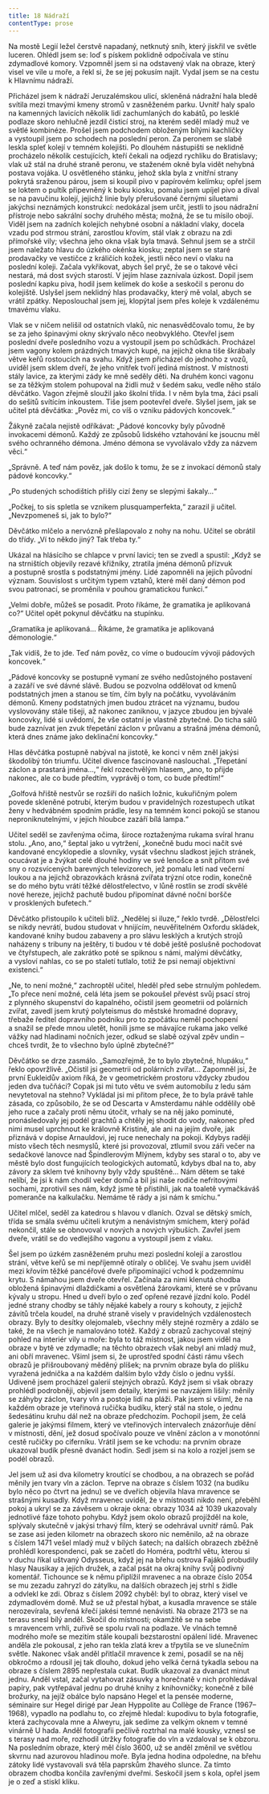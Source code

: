 ```yaml
---
title: 18 Nádraží
contentType: prose
---
```


Na mostě Legií ležel čerstvě napadaný, netknutý sníh, který jiskřil ve světle luceren. Ohlédl jsem se: loď s pískem poklidně odpočívala ve stínu zdymadlové komory. Vzpomněl jsem si na odstavený vlak na obraze, který visel ve vile u moře, a řekl si, že se jej pokusím najít. Vydal jsem se na cestu k Hlavnímu nádraží.

Přicházel jsem k nádraží Jeruzalémskou ulicí, skleněná nádražní hala bledě svítila mezi tmavými kmeny stromů v zasněženém parku. Uvnitř haly spalo na kamenných lavicích několik lidí zachumlaných do kabátů, po lesklé podlaze skoro nehlučně jezdil čisticí stroj, na kterém seděl mladý muž ve světlé kombinéze. Prošel jsem podchodem obloženým bílými kachlíčky a vystoupil jsem po schodech na poslední peron. Za peronem se slabě leskla spleť kolejí v temném kolejišti. Po dlouhém nástupišti se neklidně procházelo několik cestujících, kteří čekali na odjezd rychlíku do Bratislavy; vlak už stál na druhé straně peronu, ve staženém okně byla vidět nehybná postava vojáka. U osvětleného stánku, jehož skla byla z vnitřní strany pokrytá sraženou párou, jsem si koupil pivo v papírovém kelímku; opřel jsem se loktem o pultík připevněný k boku kiosku, pomalu jsem upíjel pivo a díval se na pavučinu kolejí, jejichž linie byly přerušované černými siluetami jakýchsi neznámých konstrukcí: nedokázal jsem určit, jestli to jsou nádražní přístroje nebo sakrální sochy druhého města; možná, že se tu mísilo obojí. Viděl jsem na zadních kolejích nehybné osobní a nákladní vlaky, docela vzadu pod strmou strání, zarostlou křovím, stál vlak z obrazu na zdi přímořské vily; všechna jeho okna však byla tmavá. Sehnul jsem se a strčil jsem naležato hlavu do úzkého okénka kiosku; zeptal jsem se staré prodavačky ve vestičce z králičích kožek, jestli něco neví o vlaku na poslední koleji. Začala vykřikovat, abych šel pryč, že se o takové věci nestará, má dost svých starostí. V jejím hlase zaznívala úzkost. Dopil jsem poslední kapku piva, hodil jsem kelímek do koše a seskočil s peronu do kolejiště. Uslyšel jsem neklidný hlas prodavačky, který mě volal, abych se vrátil zpátky. Neposlouchal jsem jej, klopýtal jsem přes koleje k vzdálenému tmavému vlaku.

Vlak se v ničem nelišil od ostatních vlaků, nic nenasvědčovalo tomu, že by se za jeho špinavými okny skrývalo něco neobvyklého. Otevřel jsem poslední dveře posledního vozu a vystoupil jsem po schůdkách. Procházel jsem vagony kolem prázdných tmavých kupé, na jejichž okna tiše škrábaly větve keřů rostoucích na svahu. Když jsem přicházel do jednoho z vozů, uviděl jsem sklem dveří, že jeho vnitřek tvoří jediná místnost. V místnosti stály lavice, za kterými zády ke mně seděly děti. Na druhém konci vagonu se za těžkým stolem pohupoval na židli muž v šedém saku, vedle něho stálo děvčátko. Vagon zřejmě sloužil jako školní třída. I v něm byla tma, žáci psali do sešitů svítícím inkoustem. Tiše jsem pootevřel dveře. Slyšel jsem, jak se učitel ptá děvčátka: „Pověz mi, co víš o vzniku pádových koncovek.“

Žákyně začala nejistě odříkávat: „Pádové koncovky byly původně invokacemi démonů. Každý ze způsobů lidského vztahování ke jsoucnu měl svého ochranného démona. Jméno démona se vyvolávalo vždy za názvem věci.“

„Správně. A teď nám pověz, jak došlo k tomu, že se z invokací démonů staly pádové koncovky.“

„Po studených schodištích přišly cizí ženy se slepými šakaly…“

„Počkej, to sis spletla se vznikem plusquamperfekta,“ zarazil ji učitel. „Nevzpomeneš si, jak to bylo?“

Děvčátko mlčelo a nervózně přešlapovalo z nohy na nohu. Učitel se obrátil do třídy. „Ví to někdo jiný? Tak třeba ty.“

Ukázal na hlásícího se chlapce v první lavici; ten se zvedl a spustil: „Když se na strništích objevily rezavé křižníky, ztratila jména démonů přízvuk a postupně srostla s podstatnými jmény. Lidé zapomněli na jejich původní význam. Souvislost s určitým typem vztahů, které měl daný démon pod svou patronací, se proměnila v pouhou gramatickou funkci.“

„Velmi dobře, můžeš se posadit. Proto říkáme, že gramatika je aplikovaná co?“ Učitel opět pokynul děvčátku na stupínku.

„Gramatika je aplikovaná… Říkáme, že gramatika je aplikovaná démonologie.“

„Tak vidíš, že to jde. Teď nám pověz, co víme o budoucím vývoji pádových koncovek.“

„Pádové koncovky se postupně vymaní ze svého nedůstojného postavení a zazáří ve své dávné slávě. Budou se pozvolna oddělovat od kmenů podstatných jmen a stanou se tím, čím byly na počátku, vyvoláváním démonů. Kmeny podstatných jmen budou ztrácet na významu, budou vyslovovány stále tišeji, až nakonec zaniknou, v jazyce zbudou jen bývalé koncovky, lidé si uvědomí, že vše ostatní je vlastně zbytečné. Do ticha sálů bude zaznívat jen zvuk třepetání záclon v průvanu a strašná jména démonů, která dnes známe jako deklinační koncovky.“

Hlas děvčátka postupně nabýval na jistotě, ke konci v něm zněl jakýsi škodolibý tón triumfu. Učitel dívence fascinovaně naslouchal. „Třepetání záclon a prastará jména…,“ řekl rozechvělým hlasem, „ano, to přijde nakonec, ale co bude předtím, vyprávěj o tom, co bude předtím!“

„Golfová hřiště nestvůr se rozšíří do našich ložnic, kukuřičným polem povede skleněné potrubí, kterým budou v pravidelných rozestupech utíkat ženy v hedvábném spodním prádle, lesy na temném konci pokojů se stanou neproniknutelnými, v jejich hloubce zazáří bílá lampa.“

Učitel seděl se zavřenýma očima, široce roztaženýma rukama svíral hranu stolu. „Ano, ano,“ šeptal jako u vytržení, „konečně budu moci načít své kandované encyklopedie a slovníky, vysát všechnu sladkost jejich stránek, ocucávat je a žvýkat celé dlouhé hodiny ve své lenošce a snít přitom své sny o rozsvícených barevných televizorech, jež pomalu letí nad večerní loukou a na jejichž obrazovkách krásná zvířata trýzní otce rodin, konečně se do mého bytu vrátí těžké dělostřelectvo, v lůně rostlin se zrodí skvělé nové hereze, jejichž pachutě budou připomínat dávné noční boršče v prosklených bufetech.“

Děvčátko přistoupilo k učiteli blíž. „Nedělej si iluze,“ řeklo tvrdě. „Dělostřelci se nikdy nevrátí, budou studovat v hnijícím, neuvěřitelném Oxfordu skládek, kandované knihy budou zabaveny a pro slávu lesklých a krutých strojů naházeny s tribuny na ještěry, ti budou v té době ještě poslušně pochodovat ve čtyřstupech, ale zakrátko poté se spiknou s námi, malými děvčátky, a vysloví nahlas, co se po staletí tutlalo, totiž že psi nemají objektivní existenci.“

„Ne, to není možné,“ zachroptěl učitel, hleděl před sebe strnulým pohledem. „To přece není možné, celá léta jsem se pokoušel převést svůj psací stroj z plynného skupenství do kapalného, očistil jsem geometrii od polárních zvířat, zavedl jsem krutý polyteismus do městské hromadné dopravy, třebaže ředitel dopravního podniku pro to zpočátku neměl pochopení a snažil se přede mnou uletět, honili jsme se mávajíce rukama jako velké vážky nad hladinami nočních jezer, odkud se slabě ozýval zpěv undin – chceš tvrdit, že to všechno bylo úplně zbytečné?“

Děvčátko se drze zasmálo. „Samozřejmě, že to bylo zbytečné, hlupáku,“ řeklo opovržlivě. „Očistil jsi geometrii od polárních zvířat… Zapomněl jsi, že první Eukleidův axiom říká, že v geometrickém prostoru vždycky zbudou jeden dva tučňáci? Copak jsi mi tuto větu ve svém automobilu z ledu sám nevytetoval na stehno? Vykládal jsi mi přitom přece, že to byla právě tahle zásada, co způsobilo, že se od Descarta v Amsterdamu náhle oddělily obě jeho ruce a začaly proti němu útočit, vrhaly se na něj jako pominuté, pronásledovaly jej podél grachtů a chtěly jej shodit do vody, nakonec před nimi musel uprchnout ke královně Kristině, ale ani na jejím dvoře, jak přiznává v dopise Arnauldovi, jej ruce nenechaly na pokoji. Kdybys raději místo všech těch nesmyslů, které jsi provozoval, ztlumil svou záři večer na sedačkové lanovce nad Špindlerovým Mlýnem, kdyby ses staral o to, aby ve městě bylo dost fungujících teologických automatů, kdybys dbal na to, aby závory za sklem tvé knihovny byly vždy spuštěné… Nám dětem se také nelíbí, že jsi k nám chodil večer domů a bil jsi naše rodiče nefritovými sochami, zprotivil ses nám, když jsme tě přistihli, jak na toaletě vymačkáváš pomeranče na kalkulačku. Nemáme tě rády a jsi nám k smíchu.“

Učitel mlčel, seděl za katedrou s hlavou v dlaních. Ozval se dětský smích, třída se smála svému učiteli krutým a nenávistným smíchem, který pořád nekončil, stále se obnovoval v nových a nových výbuších. Zavřel jsem dveře, vrátil se do vedlejšího vagonu a vystoupil jsem z vlaku.

Šel jsem po úzkém zasněženém pruhu mezi poslední kolejí a zarostlou strání, větve keřů se mi nepříjemně otíraly o obličej. Ve svahu jsem uviděl mezi křovím těžké pancéřové dveře připomínající vchod k podzemnímu krytu. S námahou jsem dveře otevřel. Začínala za nimi klenutá chodba obložená špinavými dlaždičkami a osvětlená žárovkami, které se v průvanu kývaly u stropu. Hned u dveří bylo o zeď opřené rezavé jízdní kolo. Podél jedné strany chodby se táhly nějaké kabely a roury s kohouty, z jejichž závitů trčela koudel, na druhé straně visely v pravidelných vzdálenostech obrazy. Byly to desítky olejomaleb, všechny měly stejné rozměry a zdálo se také, že na všech je namalováno totéž. Každý z obrazů zachycoval stejný pohled na interiér vily u moře: byla to táž místnost, jakou jsem viděl na obraze v bytě ve zdymadle; na těchto obrazech však nebyl ani mladý muž, ani obří mravenec. Všiml jsem si, že uprostřed spodní části rámu všech obrazů je přišroubovaný měděný plíšek; na prvním obraze byla do plíšku vyražená jednička a na každém dalším bylo vždy číslo o jednu vyšší. Udiveně jsem procházel galerií stejných obrazů. Když jsem si však obrazy prohlédl podrobněji, objevil jsem detaily, kterými se navzájem lišily: měnily se záhyby záclon, tvary vln a postoje lidí na pláži. Pak jsem si všiml, že na každém obraze je vteřinová ručička budíku, který stál na stole, o jednu šedesátinu kruhu dál než na obraze předchozím. Pochopil jsem, že celá galerie je jakýmsi filmem, který ve vteřinových intervalech znázorňuje dění v místnosti, dění, jež dosud spočívalo pouze ve vlnění záclon a v monotónní cestě ručičky po ciferníku. Vrátil jsem se ke vchodu: na prvním obraze ukazoval budík přesně dvanáct hodin. Sedl jsem si na kolo a rozjel jsem se podél obrazů.

Jel jsem už asi dva kilometry kroutící se chodbou, a na obrazech se pořád měnily jen tvary vln a záclon. Teprve na obraze s číslem 1032 (na budíku bylo něco po čtvrt na jednu) se ve dveřích objevila hlava mravence se strašnými kusadly. Když mravenec uviděl, že v místnosti nikdo není, přeběhl pokoj a ukryl se za závěsem u okraje okna: obrazy 1034 až 1039 ukazovaly jednotlivé fáze tohoto pohybu. Když jsem okolo obrazů projížděl na kole, splývaly skutečně v jakýsi trhavý film, který se odehrával uvnitř rámů. Pak se zase asi jeden kilometr na obrazech skoro nic neměnilo, až na obraze s číslem 1471 vešel mladý muž v bílých šatech; na dalších obrazech zběžně prohlédl korespondenci, pak se začetl do Homéra, podtrhl větu, kterou si v duchu říkal uštvaný Odysseus, když jej na břehu ostrova Fajáků probudily hlasy Nausikay a jejích družek, a začal psát na okraj knihy svůj podivný komentář. Tichounce se k němu připlížil mravenec a na obraze číslo 2054 se mu zezadu zahryzl do zátylku, na dalších obrazech jej strhl s židle a odvlekl ke zdi. Obraz s číslem 2092 chyběl: byl to obraz, který visel ve zdymadlovém domě. Muž se už přestal hýbat, a kusadla mravence se stále nerozevírala, sevřená křečí jakési temné nenávisti. Na obraze 2173 se na terasu snesl bílý anděl. Skočil do místnosti; okamžitě se na sebe s mravencem vrhli, zuřivě se spolu rvali na podlaze. Ve vlnách temně modrého moře se mezitím stále koupali bezstarostní opálení lidé. Mravenec anděla zle pokousal, z jeho ran tekla zlatá krev a třpytila se ve slunečním světle. Nakonec však anděl přitlačil mravence k zemi, posadil se na něj obkročmo a rdousil jej tak dlouho, dokud jeho velká černá tykadla sebou na obraze s číslem 2895 nepřestala cukat. Budík ukazoval za dvanáct minut jednu. Anděl vstal, začal vytahovat zásuvky a horečnatě v nich prohledával papíry, pak vytřepával jednu po druhé knihy z knihovničky; konečně z bílé brožurky, na jejíž obálce bylo napsáno Hegel et la pensée moderne, séminaire sur Hegel dirigé par Jean Hyppolite au Collège de France (1967–1968), vypadlo na podlahu to, co zřejmě hledal: kupodivu to byla fotografie, která zachycovala mne a Alweyru, jak sedíme za velkým oknem v temné vinárně U hada. Anděl fotografii pečlivě roztrhal na malé kousky, vznesl se s terasy nad moře, rozhodil útržky fotografie do vln a vzdaloval se k obzoru. Na posledním obraze, který měl číslo 3600, už se anděl změnil ve světlou skvrnu nad azurovou hladinou moře. Byla jedna hodina odpoledne, na břehu zátoky lidé vystavovali svá těla paprskům žhavého slunce. Za tímto obrazem chodba končila zavřenými dveřmi. Seskočil jsem s kola, opřel jsem je o zeď a stiskl kliku.

